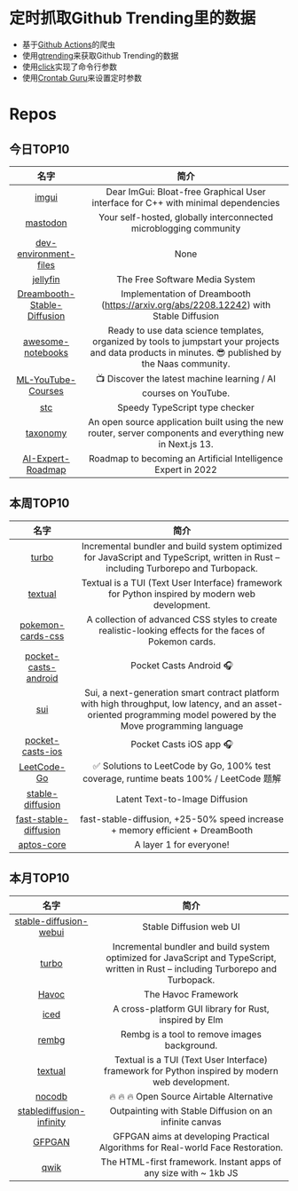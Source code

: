 # 定时抓取Github Trending里的数据
* 基于[Github Actions](https://docs.github.com/en/actions)的爬虫
* 使用[gtrending](https://github.com/hedythedev/gtrending)来获取Github Trending的数据
* 使用[click](https://github.com/pallets/click)实现了命令行参数
* 使用[Crontab Guru](https://crontab.guru/)来设置定时参数

# Repos
## 今日TOP10 
<!-- START OF DAILY_TOP10_REPOS -->
| 名字 | 简介 |
| :----: | :----: |
| [imgui](https://github.com/ocornut/imgui) | Dear ImGui: Bloat-free Graphical User interface for C++ with minimal dependencies |
| [mastodon](https://github.com/mastodon/mastodon) | Your self-hosted, globally interconnected microblogging community |
| [dev-environment-files](https://github.com/josean-dev/dev-environment-files) | None |
| [jellyfin](https://github.com/jellyfin/jellyfin) | The Free Software Media System |
| [Dreambooth-Stable-Diffusion](https://github.com/XavierXiao/Dreambooth-Stable-Diffusion) | Implementation of Dreambooth (https://arxiv.org/abs/2208.12242) with Stable Diffusion |
| [awesome-notebooks](https://github.com/jupyter-naas/awesome-notebooks) | Ready to use data science templates, organized by tools to jumpstart your projects and data products in minutes. 😎 published by the Naas community. |
| [ML-YouTube-Courses](https://github.com/dair-ai/ML-YouTube-Courses) | 📺 Discover the latest machine learning / AI courses on YouTube. |
| [stc](https://github.com/dudykr/stc) | Speedy TypeScript type checker |
| [taxonomy](https://github.com/shadcn/taxonomy) | An open source application built using the new router, server components and everything new in Next.js 13. |
| [AI-Expert-Roadmap](https://github.com/AMAI-GmbH/AI-Expert-Roadmap) | Roadmap to becoming an Artificial Intelligence Expert in 2022 |
<!-- END OF DAILY_TOP10_REPOS -->

## 本周TOP10
<!-- START OF WEEKLY_TOP10_REPOS -->
| 名字 | 简介 |
| :----: | :----: |
| [turbo](https://github.com/vercel/turbo) | Incremental bundler and build system optimized for JavaScript and TypeScript, written in Rust – including Turborepo and Turbopack. |
| [textual](https://github.com/Textualize/textual) | Textual is a TUI (Text User Interface) framework for Python inspired by modern web development. |
| [pokemon-cards-css](https://github.com/simeydotme/pokemon-cards-css) | A collection of advanced CSS styles to create realistic-looking effects for the faces of Pokemon cards. |
| [pocket-casts-android](https://github.com/Automattic/pocket-casts-android) | Pocket Casts Android 🎧 |
| [sui](https://github.com/MystenLabs/sui) | Sui, a next-generation smart contract platform with high throughput, low latency, and an asset-oriented programming model powered by the Move programming language |
| [pocket-casts-ios](https://github.com/Automattic/pocket-casts-ios) | Pocket Casts iOS app 🎧 |
| [LeetCode-Go](https://github.com/halfrost/LeetCode-Go) | ✅ Solutions to LeetCode by Go, 100% test coverage, runtime beats 100% / LeetCode 题解 |
| [stable-diffusion](https://github.com/runwayml/stable-diffusion) | Latent Text-to-Image Diffusion |
| [fast-stable-diffusion](https://github.com/TheLastBen/fast-stable-diffusion) | fast-stable-diffusion, +25-50% speed increase + memory efficient + DreamBooth |
| [aptos-core](https://github.com/aptos-labs/aptos-core) | A layer 1 for everyone! |
<!-- END OF WEEKLY_TOP10_REPOS -->

## 本月TOP10
<!-- START OF MONTHLY_TOP10_REPOS -->
| 名字 | 简介 |
| :----: | :----: |
| [stable-diffusion-webui](https://github.com/AUTOMATIC1111/stable-diffusion-webui) | Stable Diffusion web UI |
| [turbo](https://github.com/vercel/turbo) | Incremental bundler and build system optimized for JavaScript and TypeScript, written in Rust – including Turborepo and Turbopack. |
| [Havoc](https://github.com/HavocFramework/Havoc) | The Havoc Framework |
| [iced](https://github.com/iced-rs/iced) | A cross-platform GUI library for Rust, inspired by Elm |
| [rembg](https://github.com/danielgatis/rembg) | Rembg is a tool to remove images background. |
| [textual](https://github.com/Textualize/textual) | Textual is a TUI (Text User Interface) framework for Python inspired by modern web development. |
| [nocodb](https://github.com/nocodb/nocodb) | 🔥 🔥 🔥 Open Source Airtable Alternative |
| [stablediffusion-infinity](https://github.com/lkwq007/stablediffusion-infinity) | Outpainting with Stable Diffusion on an infinite canvas |
| [GFPGAN](https://github.com/TencentARC/GFPGAN) | GFPGAN aims at developing Practical Algorithms for Real-world Face Restoration. |
| [qwik](https://github.com/BuilderIO/qwik) | The HTML-first framework. Instant apps of any size with ~ 1kb JS |
<!-- END OF MONTHLY_TOP10_REPOS -->

